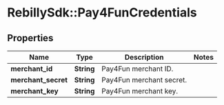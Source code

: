 # RebillySdk::Pay4FunCredentials

## Properties
Name | Type | Description | Notes
------------ | ------------- | ------------- | -------------
**merchant_id** | **String** | Pay4Fun merchant ID. | 
**merchant_secret** | **String** | Pay4Fun merchant secret. | 
**merchant_key** | **String** | Pay4Fun merchant key. | 

